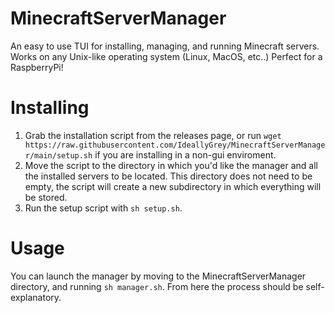 # MinecraftServerManager
 
An easy to use TUI for installing, managing, and running Minecraft servers. Works on any Unix-like operating system (Linux, MacOS, etc..) Perfect for a RaspberryPi!

# Installing

1. Grab the installation script from the releases page, or run `wget https://raw.githubusercontent.com/IdeallyGrey/MinecraftServerManager/main/setup.sh` if you are installing in a non-gui enviroment.
2. Move the script to the directory in which you'd like the manager and all the installed servers to be located. This directory does not need to be empty, the script will create a new subdirectory in which everything will be stored.
3. Run the setup script with `sh setup.sh`.

# Usage

You can launch the manager by moving to the MinecraftServerManager directory, and running `sh manager.sh`. From here the process should be self-explanatory.
